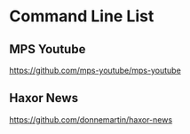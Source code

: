 # Command Line List

## MPS Youtube
https://github.com/mps-youtube/mps-youtube

## Haxor News
https://github.com/donnemartin/haxor-news

